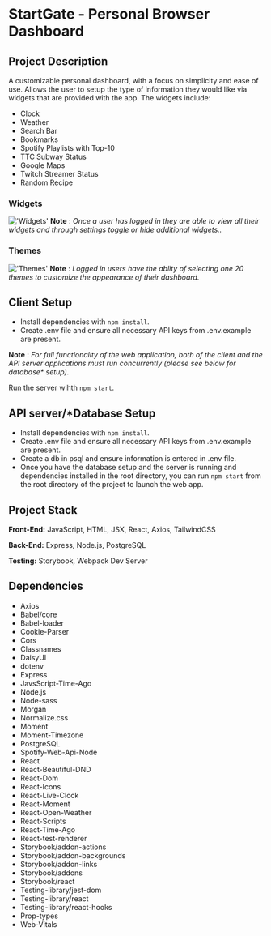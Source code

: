 # StartGate - Personal Browser Dashboard
## Project Description

A customizable personal dashboard, with a focus on simplicity and ease of use. Allows the user to setup the type of information they would like via widgets that are provided with the app. The widgets include:

- Clock
- Weather
- Search Bar
- Bookmarks
- Spotify Playlists with Top-10
- TTC Subway Status
- Google Maps
- Twitch Streamer Status
- Random Recipe

### Widgets
!['Widgets'](https://github.com/ArenRitz/final-dashboard/blob/main/docs/images/Widgets.gif)
**Note** : _Once a user has logged in they are able to view all their widgets and through settings toggle or hide additional widgets.._
### Themes
!['Themes'](https://github.com/ArenRitz/final-dashboard/blob/main/docs/images/Themes.gif)
**Note** : _Logged in users have the ablity of selecting one 20 themes to customize the appearance of their dashboard._

## Client Setup

- Install dependencies with `npm install`.
- Create .env file and ensure all necessary API keys from .env.example are present.

**Note** : _For full functionality of the web application, both of the client and the API server applications must run concurrently (please see below for database* setup)._

Run the server wihth `npm start`.

## API server/*Database Setup

- Install dependencies with `npm install`.
- Create .env file and ensure all necessary API keys from .env.example are present.
- Create a db in psql and ensure information is entered in .env file.
- Once you have the database setup and the server is running and dependencies installed in the root directory, you can run `npm start` from the root directory of the project to launch the web app.  

## Project Stack

__Front-End:__ JavaScript, HTML, JSX, React, Axios, TailwindCSS

__Back-End:__ Express, Node.js, PostgreSQL

__Testing:__ Storybook, Webpack Dev Server

## Dependencies
- Axios
- Babel/core
- Babel-loader
- Cookie-Parser
- Cors
- Classnames
- DaisyUI
- dotenv
- Express
- JavsScript-Time-Ago
- Node.js
- Node-sass
- Morgan
- Normalize.css
- Moment
- Moment-Timezone
- PostgreSQL
- Spotify-Web-Api-Node
- React
- React-Beautiful-DND
- React-Dom
- React-Icons
- React-Live-Clock
- React-Moment
- React-Open-Weather
- React-Scripts
- React-Time-Ago
- React-test-renderer
- Storybook/addon-actions
- Storybook/addon-backgrounds
- Storybook/addon-links
- Storybook/addons
- Storybook/react
- Testing-library/jest-dom
- Testing-library/react
- Testing-library/react-hooks
- Prop-types
- Web-Vitals
